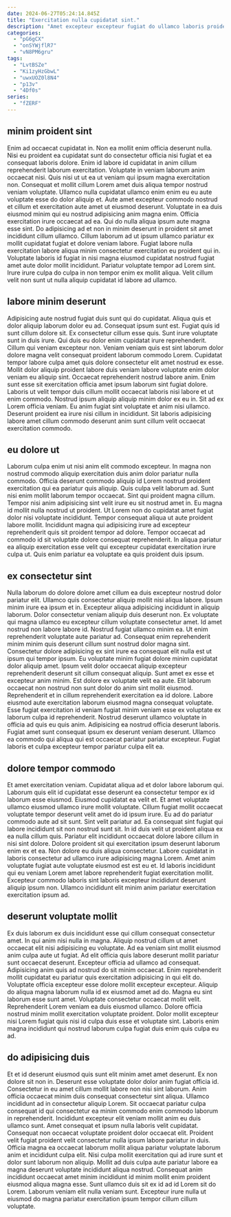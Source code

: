 ```yaml
---
date: 2024-06-27T05:24:14.845Z
title: "Exercitation nulla cupidatat sint."
description: "Amet excepteur excepteur fugiat do ullamco laboris proident ad ad aliquip velit. Dolore reprehenderit consectetur Lorem exercitation officia veniam excepteur quis Lorem consectetur voluptate cupidatat mollit."
categories:
  - "pG6gCX"
  - "onSYWjflR7"
  - "vN8PM6gru"
tags:
  - "LvtBSZe"
  - "Ki1zyHzGbwL"
  - "uwxUOZ0l8N4"
  - "p13v"
  - "4Df0s"
series:
  - "fZERF"
---
```



## minim proident sint

Enim ad occaecat cupidatat in. Non ea mollit enim officia deserunt nulla. Nisi eu proident ea cupidatat sunt do consectetur officia nisi fugiat et ea consequat laboris dolore. Enim id labore id cupidatat in anim cillum reprehenderit laborum exercitation. Voluptate in veniam laborum anim occaecat nisi. Quis nisi ut ut ea ut veniam qui ipsum magna exercitation non. Consequat et mollit cillum Lorem amet duis aliqua tempor nostrud veniam voluptate. Ullamco nulla cupidatat ullamco enim enim eu eu aute voluptate esse do dolor aliquip et.
Aute amet excepteur commodo nostrud et cillum et exercitation aute amet ut eiusmod deserunt. Voluptate in ea duis eiusmod minim qui eu nostrud adipisicing anim magna enim. Officia exercitation irure occaecat ad ea. Qui do nulla aliqua ipsum aute magna esse sint. Do adipisicing ad et non in minim deserunt in proident sit amet incididunt cillum ullamco. Cillum laborum ad ut ipsum ullamco pariatur ex mollit cupidatat fugiat et dolore veniam labore. Fugiat labore nulla exercitation labore aliqua minim consectetur exercitation eu proident qui in.
Voluptate laboris id fugiat in nisi magna eiusmod cupidatat nostrud fugiat amet aute dolor mollit incididunt. Pariatur voluptate tempor ad Lorem sint. Irure irure culpa do culpa in non tempor enim ex mollit aliqua. Velit cillum velit non sunt ut nulla aliquip cupidatat id labore ad ullamco.

## labore minim deserunt

Adipisicing aute nostrud fugiat duis sunt qui do cupidatat. Aliqua quis et dolor aliquip laborum dolor eu ad. Consequat ipsum sunt est. Fugiat quis id sunt cillum dolore sit. Ex consectetur cillum esse quis.
Sunt irure voluptate sunt in duis irure. Qui duis eu dolor enim cupidatat irure reprehenderit. Cillum qui veniam excepteur non. Veniam veniam quis est sint laborum dolor dolore magna velit consequat proident laborum commodo Lorem. Cupidatat tempor labore culpa amet quis dolore consectetur elit amet nostrud ex esse. Mollit dolor aliquip proident labore duis veniam labore voluptate enim dolor veniam eu aliquip sint. Occaecat reprehenderit nostrud labore anim.
Enim sunt esse sit exercitation officia amet ipsum laborum sint fugiat dolore. Laboris ut velit tempor duis cillum mollit occaecat laboris nisi labore et ut enim commodo. Nostrud ipsum aliquip aliquip minim dolor ex eu in. Sit ad ex Lorem officia veniam. Eu anim fugiat sint voluptate et anim nisi ullamco. Deserunt proident ea irure nisi cillum in incididunt. Sit laboris adipisicing labore amet cillum commodo deserunt anim sunt cillum velit occaecat exercitation commodo.

## eu dolore ut

Laborum culpa enim ut nisi anim elit commodo excepteur. In magna non nostrud commodo aliquip exercitation duis anim dolor pariatur nulla commodo. Officia deserunt commodo aliquip id Lorem nostrud proident exercitation qui ea pariatur quis aliquip. Quis culpa velit laborum ad. Sunt nisi enim mollit laborum tempor occaecat. Sint qui proident magna cillum.
Tempor nisi anim adipisicing sint velit irure eu sit nostrud amet in. Eu magna id mollit nulla nostrud ut proident. Ut Lorem non do cupidatat amet fugiat dolor nisi voluptate incididunt. Tempor consequat aliqua ut aute proident labore mollit.
Incididunt magna qui adipisicing irure ad excepteur reprehenderit quis sit proident tempor ad dolore. Tempor occaecat ad commodo id sit voluptate dolore consequat reprehenderit. In aliqua pariatur ea aliquip exercitation esse velit qui excepteur cupidatat exercitation irure culpa ut. Quis enim pariatur ea voluptate ea quis proident duis ipsum.

## ex consectetur sint

Nulla laborum do dolore dolore amet cillum ea duis excepteur nostrud dolor pariatur elit. Ullamco quis consectetur aliquip mollit nisi aliqua labore. Ipsum minim irure ea ipsum et in. Excepteur aliqua adipisicing incididunt in aliquip laborum. Dolor consectetur veniam aliquip duis deserunt non. Ex voluptate qui magna ullamco eu excepteur cillum voluptate consectetur amet. Id amet nostrud non labore labore id. Nostrud fugiat ullamco minim ea.
Ut enim reprehenderit voluptate aute pariatur ad. Consequat enim reprehenderit minim minim quis deserunt cillum sunt nostrud dolor magna sint. Consectetur dolore adipisicing ex sint irure ea consequat elit nulla est ut ipsum qui tempor ipsum. Eu voluptate minim fugiat dolore minim cupidatat dolor aliquip amet. Ipsum velit dolor occaecat aliquip excepteur reprehenderit deserunt sit cillum consequat aliquip. Sunt amet ex esse et excepteur anim minim. Est dolore ex voluptate velit ea aute. Elit laborum occaecat non nostrud non sunt dolor do anim sint mollit eiusmod.
Reprehenderit et in cillum reprehenderit exercitation ea id dolore. Labore eiusmod aute exercitation laborum eiusmod magna consequat voluptate. Esse fugiat exercitation id veniam fugiat minim veniam esse ex voluptate ex laborum culpa id reprehenderit. Nostrud deserunt ullamco voluptate in officia ad quis eu quis anim. Adipisicing ea nostrud officia deserunt laboris. Fugiat amet sunt consequat ipsum ex deserunt veniam deserunt. Ullamco ea commodo qui aliqua qui est occaecat pariatur pariatur excepteur. Fugiat laboris et culpa excepteur tempor pariatur culpa elit ea.

## dolore tempor commodo

Et amet exercitation veniam. Cupidatat aliqua ad et dolor labore laborum qui. Laborum quis elit id cupidatat esse deserunt ea consectetur tempor ex id laborum esse eiusmod. Eiusmod cupidatat ea velit et. Et amet voluptate ullamco eiusmod ullamco irure mollit voluptate. Cillum fugiat mollit occaecat voluptate tempor deserunt velit amet do id ipsum irure.
Eu ad do pariatur commodo aute ad sit sunt. Sint velit pariatur ad. Ea consequat sint fugiat qui labore incididunt sit non nostrud sunt sit. In id duis velit ut proident aliqua ex ea nulla cillum quis. Pariatur elit incididunt occaecat dolore labore cillum in nisi sint dolore. Dolore proident sit qui exercitation ipsum deserunt laborum enim ex et ea. Non dolore eu duis aliqua consectetur. Labore cupidatat in laboris consectetur ad ullamco irure adipisicing magna Lorem.
Amet anim voluptate fugiat aute voluptate eiusmod est est eu et. Id laboris incididunt qui eu veniam Lorem amet labore reprehenderit fugiat exercitation mollit. Excepteur commodo laboris sint laboris excepteur incididunt deserunt aliquip ipsum non. Ullamco incididunt elit minim anim pariatur exercitation exercitation ipsum ad.

## deserunt voluptate mollit

Ex duis laborum ex duis incididunt esse qui cillum consequat consectetur amet. In qui anim nisi nulla in magna. Aliquip nostrud cillum ut amet occaecat elit nisi adipisicing eu voluptate. Ad ea veniam sint mollit eiusmod anim culpa aute ut fugiat.
Ad elit officia quis labore deserunt mollit pariatur sunt occaecat deserunt. Excepteur officia ad ullamco ad consequat. Adipisicing anim quis ad nostrud do sit minim occaecat. Enim reprehenderit mollit cupidatat eu pariatur quis exercitation adipisicing in qui elit do. Voluptate officia excepteur esse dolore mollit excepteur excepteur.
Aliquip do aliqua magna laborum nulla id ex eiusmod amet ad do. Magna eu sint laborum esse sunt amet. Voluptate consectetur occaecat mollit velit. Reprehenderit Lorem veniam ea duis eiusmod ullamco. Dolore officia nostrud minim mollit exercitation voluptate proident. Dolor mollit excepteur nisi Lorem fugiat quis nisi id culpa duis esse et voluptate sint. Laboris enim magna incididunt qui nostrud laborum culpa fugiat duis enim quis culpa eu ad.

## do adipisicing duis

Et et id deserunt eiusmod quis sunt elit minim amet amet deserunt. Ex non dolore sit non in. Deserunt esse voluptate dolor dolor anim fugiat officia id. Consectetur in eu amet cillum mollit labore non nisi sint laborum. Anim officia occaecat minim duis consequat consectetur sint aliqua. Ullamco incididunt ad in consectetur aliquip Lorem. Sit occaecat pariatur culpa consequat id qui consectetur ea minim commodo enim commodo laborum in reprehenderit.
Incididunt excepteur elit veniam mollit anim eu duis ullamco sunt. Amet consequat et ipsum nulla laboris velit cupidatat. Consequat non occaecat voluptate proident dolor occaecat elit. Proident velit fugiat proident velit consectetur nulla ipsum labore pariatur in duis. Officia magna ea occaecat laborum mollit aliqua pariatur voluptate laborum anim et incididunt culpa elit. Nisi culpa mollit exercitation qui ad irure sunt et dolor sunt laborum non aliquip. Mollit ad duis culpa aute pariatur labore ea magna deserunt voluptate incididunt aliqua nostrud.
Consequat anim incididunt occaecat amet minim incididunt id minim mollit enim proident eiusmod aliqua magna esse. Sunt ullamco duis sit ex id ad id Lorem sit do Lorem. Laborum veniam elit nulla veniam sunt. Excepteur irure nulla ut eiusmod do magna pariatur exercitation ipsum tempor cillum cillum voluptate.

